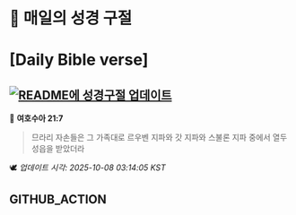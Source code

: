 # 🙏 매일의 성경 구절
# [Daily Bible verse]
## [![README에 성경구절 업데이트](https://github.com/DONGSUKA/first_test/actions/workflows/update-readme-bible.yml/badge.svg)](https://github.com/DONGSUKA/first_test/actions/workflows/update-readme-bible.yml)
<!-- START_BIBLE_VERSE -->
📖 **여호수아 21:7**
> 므라리 자손들은 그 가족대로 르우벤 지파와 갓 지파와 스불론 지파 중에서 열두 성읍을 받았더라

🕊️ _업데이트 시각: 2025-10-08 03:14:05 KST_
  <!-- END_BIBLE_VERSE -->
## GITHUB_ACTION

